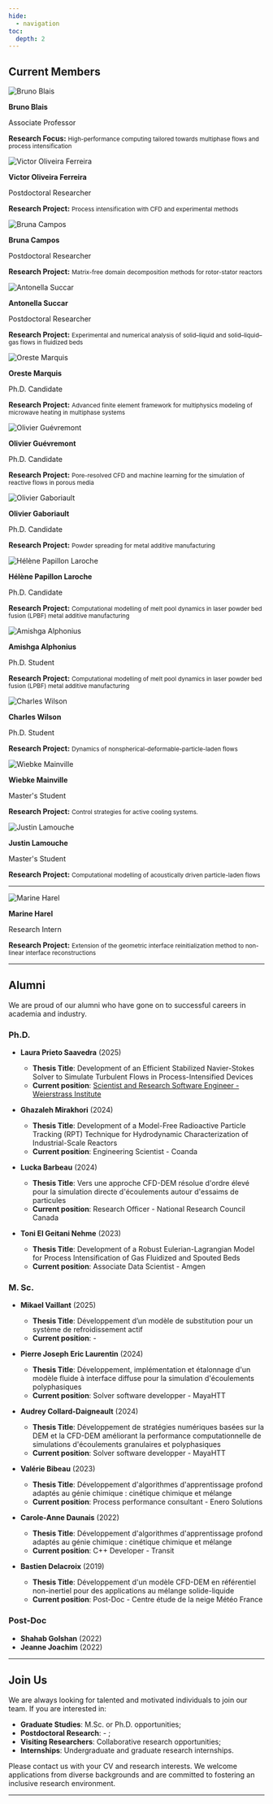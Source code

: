 ```yaml
---
hide:
  - navigation
toc:
  depth: 2
---
```



## Current Members

<div class="team-section"></div>




<div class="team-grid" markdown>

<div class="team-card" markdown>
<div class="team-card-image">
  <img src="../assets/pictures/bruno.jpg" alt="Bruno Blais" class="team-photo">
</div>
<div class="team-card-content" markdown>
<p class="team-card-name"><strong>Bruno Blais</strong></p>
<p class="team-card-position">Associate Professor</p>
<p class="team-card-research">
<strong>Research Focus:</strong>
<small>High-performance computing tailored towards multiphase flows and process intensification</small></p>
</div>
</div>



<div class="team-card" markdown>
<div class="team-card-image">
  <img src="../assets/pictures/victor.jpg" alt="Victor Oliveira Ferreira" class="team-photo">
</div>
<div class="team-card-content" markdown>
<p class="team-card-name"><strong> Victor Oliveira Ferreira </strong></p>
<p class="team-card-position">Postdoctoral Researcher</p>
<p class="team-card-research">
<strong>Research Project:</strong>
<small>Process intensification with CFD and experimental methods</small></p>
</div>
</div>

<div class="team-card" markdown>
<div class="team-card-image">
  <img src="../assets/pictures/bruna.jpg" alt="Bruna Campos" class="team-photo">
</div>
<div class="team-card-content" markdown>
<p class="team-card-name"><strong> Bruna Campos </strong></p>
<p class="team-card-position">Postdoctoral Researcher</p>
<p class="team-card-research">
<strong>Research Project:</strong>
<small>Matrix-free domain decomposition methods for rotor-stator reactors</small></p>
</div>
</div>

<div class="team-card" markdown>
<div class="team-card-image">
  <img src="../assets/pictures/antonella.jpg" alt="Antonella Succar" class="team-photo">
</div>
<div class="team-card-content" markdown>
<p class="team-card-name"><strong> Antonella Succar </strong></p>
<p class="team-card-position">Postdoctoral Researcher</p>
<p class="team-card-research">
<strong>Research Project:</strong>
<small>Experimental and numerical analysis of solid–liquid and solid–liquid–gas flows in fluidized beds</small></p>
</div>
</div>






<div class="team-card" markdown>
<div class="team-card-image">
  <img src="../assets/pictures/oreste.jpg" alt="Oreste Marquis" class="team-photo">
</div>
<div class="team-card-content" markdown>
<p class="team-card-name"><strong> Oreste Marquis </strong></p>
<p class="team-card-position">Ph.D. Candidate</p>
<p class="team-card-research">
<strong>Research Project:</strong>
<small>Advanced finite element framework for multiphysics modeling of microwave heating in multiphase systems</small></p>
</div>
</div>

<div class="team-card" markdown>
<div class="team-card-image">
  <img src="../assets/pictures/oliviergu.jpg" alt="Olivier Guévremont" class="team-photo">
</div>
<div class="team-card-content" markdown>
<p class="team-card-name"><strong> Olivier Guévremont </strong></p>
<p class="team-card-position">Ph.D. Candidate</p>
<p class="team-card-research">
<strong>Research Project:</strong>
<small>Pore-resolved CFD and machine learning for the simulation of reactive flows in porous media</small></p>
</p>
</div>
</div>

<div class="team-card" markdown>
<div class="team-card-image">
  <img src="../assets/pictures/olivierga.jpg" alt="Olivier Gaboriault" class="team-photo">
</div>
<div class="team-card-content" markdown>
<p class="team-card-name"><strong> Olivier Gaboriault </strong></p>
<p class="team-card-position">Ph.D. Candidate</p>
<p class="team-card-research">
<strong>Research Project:</strong>
<small>Powder spreading for metal additive manufacturing</small></p>
</p>
</div>
</div>

<div class="team-card" markdown>
<div class="team-card-image">
  <img src="../assets/pictures/helene.jpg" alt="Hélène Papillon Laroche" class="team-photo">
</div>
<div class="team-card-content" markdown>
<p class="team-card-name"><strong> Hélène Papillon Laroche </strong></p>
<p class="team-card-position">Ph.D. Candidate</p>
<p class="team-card-research">
<strong>Research Project:</strong>
<small>Computational modelling of melt pool dynamics in laser powder bed fusion (LPBF) metal additive manufacturing</small></p>
</p>
</div>
</div>

<div class="team-card" markdown>
<div class="team-card-image">
  <img src="../assets/pictures/amishga.jpg" alt="Amishga Alphonius" class="team-photo">
</div>
<div class="team-card-content" markdown>
<p class="team-card-name"><strong> Amishga Alphonius </strong></p>
<p class="team-card-position">Ph.D. Student</p>
<p class="team-card-research">
<strong>Research Project:</strong>
<small>Computational modelling of melt pool dynamics in laser powder bed fusion (LPBF) metal additive manufacturing</small>
</p>
</div>
</div>

<div class="team-card" markdown>
<div class="team-card-image">
  <img src="../assets/pictures/charles.jpg" alt="Charles Wilson" class="team-photo">
</div>
<div class="team-card-content" markdown>
<p class="team-card-name"><strong> Charles Wilson </strong></p>
<p class="team-card-position">Ph.D. Student</p>
<p class="team-card-research">
<strong>Research Project:</strong>
<small>Dynamics of nonspherical-deformable-particle-laden flows</small>
</p>
</div>
</div>

<!--
<div class="team-card" markdown>
<div class="team-card-image">
  <img src="../assets/pictures/paul.jpg" alt="Paul Alexander Patience" class="team-photo">
</div>
<div class="team-card-content" markdown>
<p class="team-card-name"><strong> Paul Alexander Patience </strong></p>
<p class="team-card-position">Ph.D. Candidate</p>
<p class="team-card-research">
<strong>Research Project:</strong>
TODO
</p>
</div>
</div>
-->


<div class="team-card" markdown>
<div class="team-card-image">
  <img src="../assets/pictures/wiebke.jpg" alt="Wiebke Mainville" class="team-photo">
</div>
<div class="team-card-content" markdown>
<p class="team-card-name"><strong> Wiebke Mainville </strong></p>
<p class="team-card-position">Master's Student</p>
<p class="team-card-research">
<strong>Research Project:</strong>
<small>Control strategies for active cooling systems.</small>
</p>
</div>
</div>

<!--
<div class="team-card" markdown>
<div class="team-card-image">
  <img src="../assets/pictures/jacob.jpg" alt="Jacob Tremblay" class="team-photo">
</div>
<div class="team-card-content" markdown>
<p class="team-card-name"><strong> Jacob Tremblay </strong></p>
<p class="team-card-position">Master's Student</p>
<p class="team-card-research">
<strong>Research Project:</strong>
TODO
</p>
</div>
</div>
-->

<div class="team-card" markdown>
<div class="team-card-image">
  <img src="../assets/pictures/justin.jpg" alt="Justin Lamouche" class="team-photo">
</div>
<div class="team-card-content" markdown>
<p class="team-card-name"><strong> Justin Lamouche </strong></p>
<p class="team-card-position">Master's Student</p>
<p class="team-card-research">
<strong>Research Project:</strong>
<small>Computational modelling of acoustically driven particle-laden flows</small>
</p>
</div>
</div>

</div>

---



<div class="team-card" markdown>
<div class="team-card-image">
  <img src="../assets/pictures/marine.jpg" alt="Marine Harel" class="team-photo">
</div>
<div class="team-card-content" markdown>
<p class="team-card-name"><strong> Marine Harel </strong></p>
<p class="team-card-position">Research Intern</p>
<p class="team-card-research">
<strong>Research Project:</strong>
<small>Extension of the geometric interface reinitialization method to non-linear interface reconstructions</small>
</p>
</div>
</div>


---

## Alumni

We are proud of our alumni who have gone on to successful careers in academia and industry.

### Ph.D.

- **Laura Prieto Saavedra** (2025) 
    - **Thesis Title**: Development of an Efficient Stabilized Navier-Stokes Solver to Simulate Turbulent Flows in Process-Intensified Devices
    - **Current position**: [Scientist and Research Software Engineer - Weierstrass Institute](https://www.wias-berlin.de/contact/staff/index.jsp?lang=1&uname=prieto)

- **Ghazaleh Mirakhori** (2024)  
    - **Thesis Title**: Development of a Model-Free Radioactive Particle Tracking (RPT) Technique for Hydrodynamic Characterization of Industrial-Scale Reactors 
    - **Current position**: Engineering Scientist - Coanda

- **Lucka Barbeau** (2024)  
    - **Thesis Title**: Vers une approche CFD-DEM résolue d'ordre élevé pour la simulation directe d'écoulements autour d'essaims de particules
    - **Current position**: Research Officer - National Research Council Canada

- **Toni El Geitani Nehme** (2023)
    - **Thesis Title**: Development of a Robust Eulerian-Lagrangian Model for Process Intensification of Gas Fluidized and Spouted Beds
    - **Current position**: Associate Data Scientist - Amgen

### M. Sc.

- **Mikael Vaillant** (2025) 
    - **Thesis Title**: Développement d’un modèle de substitution pour un système de  refroidissement actif
    - **Current position**: - 

- **Pierre Joseph Eric Laurentin** (2024) 
    - **Thesis Title**: Développement, implémentation et étalonnage d'un modèle fluide à interface diffuse pour la simulation d'écoulements polyphasiques
    - **Current position**: Solver software developper - MayaHTT

- **Audrey Collard-Daigneault** (2024) 
    - **Thesis Title**:  Développement de stratégies numériques basées sur la DEM et la CFD-DEM améliorant la performance computationnelle de simulations d'écoulements granulaires et polyphasiques 
    - **Current position**: Solver software developper - MayaHTT

- **Valérie Bibeau** (2023)  
    - **Thesis Title**: Développement d'algorithmes d'apprentissage profond adaptés au génie chimique : cinétique chimique et mélange
    - **Current position**: Process performance consultant - Enero Solutions

- **Carole-Anne Daunais** (2022)
    - **Thesis Title**: Développement d'algorithmes d'apprentissage profond adaptés au génie chimique : cinétique chimique et mélange
    - **Current position**: C++ Developer - Transit

- **Bastien Delacroix** (2019)
    - **Thesis Title**: Développement d'un modèle CFD-DEM en référentiel non-inertiel pour des applications au mélange solide-liquide
    - **Current position**: Post-Doc - Centre étude de la neige Météo France

### Post-Doc

- **Shahab Golshan** (2022) 
- **Jeanne Joachim** (2022)  


---


## Join Us

We are always looking for talented and motivated individuals to join our team. If you are interested in:

- **Graduate Studies**: M.Sc. or Ph.D. opportunities;
- **Postdoctoral Research**: - ;
- **Visiting Researchers**: Collaborative research opportunities;
- **Internships**: Undergraduate and graduate research internships.

Please contact us with your CV and research interests. We welcome applications from diverse backgrounds and are committed to fostering an inclusive research environment.

---

<!--
*Note: Replace the placeholder information above with actual team member details, including photos. To add a photo, place the image file in the `docs/assets/` directory and update the `team-card-image` div with:*

```html
<div class="team-card-image">
  <img src="../assets/your-photo.jpg" alt="Member Name">
</div>
```
-->